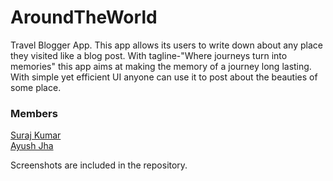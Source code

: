 # AroundTheWorld
Travel Blogger App. This app allows its users to write down about any place they visited like a blog post. With tagline-"Where journeys turn into memories" this app aims at making the memory of a journey long lasting. With simple yet efficient UI anyone can use it to post about the beauties of some place.

### Members
[Suraj Kumar](https://github.com/1nolySK)<br>
[Ayush Jha](https://github.com/AyushDevil)

Screenshots are included in the repository.
